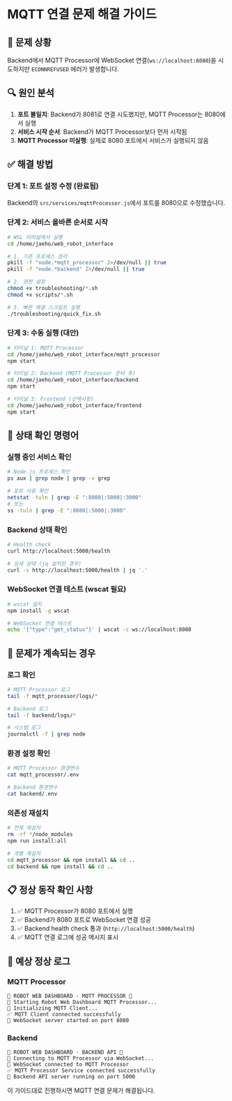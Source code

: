 # MQTT 연결 문제 해결 가이드

## 🚨 문제 상황
Backend에서 MQTT Processor에 WebSocket 연결(`ws://localhost:8080`)을 시도하지만 `ECONNREFUSED` 에러가 발생합니다.

## 🔍 원인 분석
1. **포트 불일치**: Backend가 8081로 연결 시도했지만, MQTT Processor는 8080에서 실행
2. **서비스 시작 순서**: Backend가 MQTT Processor보다 먼저 시작됨
3. **MQTT Processor 미실행**: 실제로 8080 포트에서 서비스가 실행되지 않음

## ✅ 해결 방법

### 단계 1: 포트 설정 수정 (완료됨)
Backend의 `src/services/mqttProcessor.js`에서 포트를 8080으로 수정했습니다.

### 단계 2: 서비스 올바른 순서로 시작

```bash
# WSL 터미널에서 실행
cd /home/jaeho/web_robot_interface

# 1. 기존 프로세스 정리
pkill -f "node.*mqtt_processor" 2>/dev/null || true
pkill -f "node.*backend" 2>/dev/null || true

# 2. 권한 설정
chmod +x troubleshooting/*.sh
chmod +x scripts/*.sh

# 3. 빠른 해결 스크립트 실행
./troubleshooting/quick_fix.sh
```

### 단계 3: 수동 실행 (대안)

```bash
# 터미널 1: MQTT Processor
cd /home/jaeho/web_robot_interface/mqtt_processor
npm start

# 터미널 2: Backend (MQTT Processor 준비 후)
cd /home/jaeho/web_robot_interface/backend
npm start

# 터미널 3: Frontend (선택사항)
cd /home/jaeho/web_robot_interface/frontend
npm start
```

## 🔧 상태 확인 명령어

### 실행 중인 서비스 확인
```bash
# Node.js 프로세스 확인
ps aux | grep node | grep -v grep

# 포트 사용 확인
netstat -tuln | grep -E ":8080|:5000|:3000"
# 또는
ss -tuln | grep -E ":8080|:5000|:3000"
```

### Backend 상태 확인
```bash
# Health check
curl http://localhost:5000/health

# 상세 상태 (jq 설치된 경우)
curl -s http://localhost:5000/health | jq '.'
```

### WebSocket 연결 테스트 (wscat 필요)
```bash
# wscat 설치
npm install -g wscat

# WebSocket 연결 테스트
echo '{"type":"get_status"}' | wscat -c ws://localhost:8080
```

## 🐛 문제가 계속되는 경우

### 로그 확인
```bash
# MQTT Processor 로그
tail -f mqtt_processor/logs/*

# Backend 로그
tail -f backend/logs/*

# 시스템 로그
journalctl -f | grep node
```

### 환경 설정 확인
```bash
# MQTT Processor 환경변수
cat mqtt_processor/.env

# Backend 환경변수
cat backend/.env
```

### 의존성 재설치
```bash
# 전체 재설치
rm -rf */node_modules
npm run install:all

# 개별 재설치
cd mqtt_processor && npm install && cd ..
cd backend && npm install && cd ..
```

## 📋 정상 동작 확인 사항

1. ✅ MQTT Processor가 8080 포트에서 실행
2. ✅ Backend가 8080 포트로 WebSocket 연결 성공
3. ✅ Backend health check 통과 (`http://localhost:5000/health`)
4. ✅ MQTT 연결 로그에 성공 메시지 표시

## 🎯 예상 정상 로그

### MQTT Processor
```
🤖 ROBOT WEB DASHBOARD - MQTT PROCESSOR 🤖
🚀 Starting Robot Web Dashboard MQTT Processor...
🔌 Initializing MQTT Client...
✅ MQTT Client connected successfully
🎯 WebSocket server started on port 8080
```

### Backend
```
🤖 ROBOT WEB DASHBOARD - BACKEND API 🤖
🔌 Connecting to MQTT Processor via WebSocket...
🔗 WebSocket connected to MQTT Processor
✅ MQTT Processor Service connected successfully
🎯 Backend API server running on port 5000
```

이 가이드대로 진행하시면 MQTT 연결 문제가 해결됩니다.
